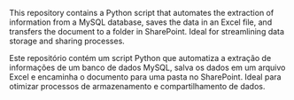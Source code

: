 This repository contains a Python script that automates the extraction of information from a MySQL database, saves the data in an Excel file, and transfers the document to a folder in SharePoint. Ideal for streamlining data storage and sharing processes.

Este repositório contém um script Python que automatiza a extração de informações de um banco de dados MySQL, salva os dados em um arquivo Excel e encaminha o documento para uma pasta no SharePoint. Ideal para otimizar processos de armazenamento e compartilhamento de dados.
